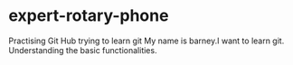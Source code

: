 # expert-rotary-phone
Practising Git Hub
trying to learn git
My name is barney.I want to learn git.
Understanding the  basic functionalities.
